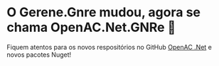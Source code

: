 # O Gerene.Gnre mudou, agora se chama OpenAC.Net.GNRe 🚀

Fiquem atentos para os novos respositórios no GitHub [OpenAC .Net](https://github.com/OpenAC-Net/) e novos pacotes Nuget!
